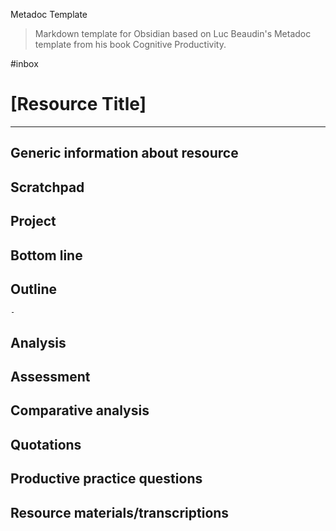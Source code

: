Metadoc Template
> Markdown template for Obsidian based on Luc Beaudin's Metadoc template from his book Cognitive Productivity.

#inbox 

# [Resource Title]
***
## Generic information about resource


## Scratchpad


## Project


## Bottom line


## Outline
	- 
	
## Analysis


## Assessment


## Comparative analysis


## Quotations


## Productive practice questions


## Resource materials/transcriptions

